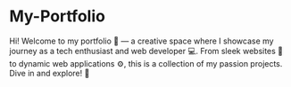 # My-Portfolio
Hi! Welcome to my portfolio 🌟 — a creative space where I showcase my journey as a tech enthusiast and web developer 💻. From sleek websites 🎨 to dynamic web applications ⚙️, this is a collection of my passion projects. Dive in and explore! 🎯
